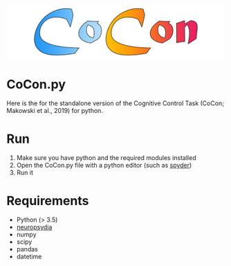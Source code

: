 ![](https://github.com/DominiqueMakowski/CoCon.py/raw/master/CoCon/Logo/Logo_CoCon.png)
# CoCon.py
Here is the for the standalone version of the Cognitive Control Task (CoCon; Makowski et al., 2019) for python.

# Run

1) Make sure you have python and the required modules installed
2) Open the CoCon.py file with a python editor (such as [spyder](https://pythonhosted.org/spyder/installation.html))
3) Run it

# Requirements

- Python (> 3.5)
- [neuropsydia](https://github.com/neuropsychology/Neuropsydia.py)
- numpy
- scipy
- pandas
- datetime
